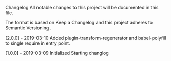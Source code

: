 Changelog
All notable changes to this project will be documented in this file.

The format is based on Keep a Changelog and this project adheres to Semantic Versioning .

[2.0.0] - 2019-03-10
Added
plugin-transform-regenerator and babel-polyfill to single require in entry point.

[1.0.0] - 2019-03-09
Initialized
Starting changlog
